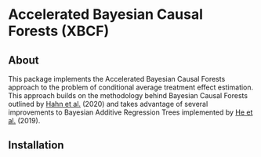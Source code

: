 # Accelerated Bayesian Causal Forests (XBCF)

## About

This package implements the Accelerated Bayesian Causal Forests approach to the problem of conditional average treatment effect estimation. This approach builds on the methodology behind Bayesian Causal Forests outlined by [Hahn et al.](https://projecteuclid.org/euclid.ba/1580461461) (2020) and takes advantage of several improvements to Bayesian Additive Regression Trees implemented by [He et al.](http://proceedings.mlr.press/v89/he19a.html) (2019).

## Installation


